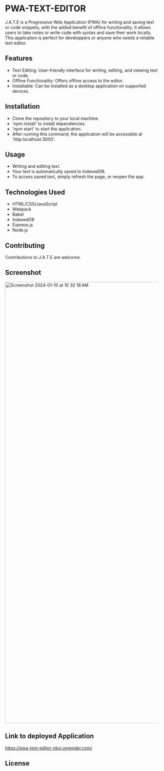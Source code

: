 # PWA-TEXT-EDITOR

J.A.T.E is a Progressive Web Application (PWA) for writing and saving text or code snippets, with the added benefit of offline functionality.  It allows users to take notes or write code with syntax and save their work locally.  This application is perfect for developpers or anyone who needs a reliable text editor.

## Features
* Text Editing:  User-friendly interface for writing, editing, and viewing text or code.
* Offline Functionality: Offers offline access to the editor.
* Installable: Can be installed as a desktop application on supported devices.

## Installation

* Clone the repository to your local machine.
* 'npm install' to install dependencies.
* 'npm start' to start the application.
* After running this command, the application will be accessible at 'http:localhost:3000'.

## Usage

* Writing and editing text.
* Your text is automatically saved to IndexedDB.
* To access saved text, simply refresh the page, or reopen the app.

## Technologies Used

* HTML/CSS/JavaScript
* Webpack
* Babel
* IndexedDB
* Express.js
* Node.js

## Contributing

Contributions to J.A.T.E are welcome.

## Screenshot

<img width="1440" alt="Screenshot 2024-01-10 at 10 32 18 AM" src="https://github.com/MattThompson15/PWA-TEXT-EDITOR/assets/139708928/23a283b0-a2ba-4083-a0cb-b548517b616f">

## Link to deployed Application

https://pwa-text-editor-nbvj.onrender.com/

## License



